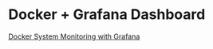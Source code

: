 # Docker + Grafana Dashboard

[Docker System Monitoring with Grafana](https://grafana.com/grafana/dashboards/893)
